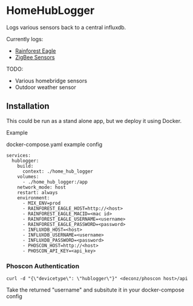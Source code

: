 # HomeHubLogger

Logs various sensors back to a central influxdb.

Currently logs:
- [Rainforest Eagle](https://github.com/hez/rainforest-eagle)
- [ZigBee Sensors](https://github.com/hez/phoscon-api)

TODO:
- Various homebridge sensors
- Outdoor weather sensor

## Installation

This could be run as a stand alone app, but we deploy it using Docker.

Example

docker-compose.yaml example config

```
services:
  hublogger:
    build:
      context: ./home_hub_logger
    volumes:
      - ./home_hub_logger:/app
    network_mode: host
    restart: always
    environment:
      - MIX_ENV=prod
      - RAINFOREST_EAGLE_HOST=http://<host>
      - RAINFOREST_EAGLE_MACID=<mac id>
      - RAINFOREST_EAGLE_USERNAME=<username>
      - RAINFOREST_EAGLE_PASSWORD=<password>
      - INFLUXDB_HOST=<host>
      - INFLUXDB_USERNAME=<username>
      - INFLUXDB_PASSWORD=<password>
      - PHOSCON_HOST=http://<host>
      - PHOSCON_API_KEY=<api_key>
```

### Phoscon Authentication

`curl -d "{\"devicetype\": \"hublogger\"}" <deconz/phoscon host>/api`

Take the returned "username" and subsitute it in your docker-compose config
